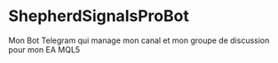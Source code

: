 # ShepherdSignalsProBot
Mon Bot Telegram qui manage mon canal et mon groupe de discussion pour mon EA MQL5
